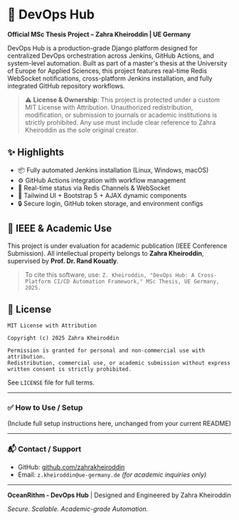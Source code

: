 # 🚀 DevOps Hub

**Official MSc Thesis Project – Zahra Kheiroddin | UE Germany**

DevOps Hub is a production-grade Django platform designed for centralized DevOps orchestration across Jenkins, GitHub Actions, and system-level automation. Built as part of a master's thesis at the University of Europe for Applied Sciences, this project features real-time Redis WebSocket notifications, cross-platform Jenkins installation, and fully integrated GitHub repository workflows.

> ⚠️ **License & Ownership**: This project is protected under a custom MIT License with Attribution. Unauthorized redistribution, modification, or submission to journals or academic institutions is strictly prohibited. Any use must include clear reference to Zahra Kheiroddin as the sole original creator.

## ✨ Highlights

- 📦 Fully automated Jenkins installation (Linux, Windows, macOS)
- ⚙️ GitHub Actions integration with workflow management
- 🔁 Real-time status via Redis Channels & WebSocket
- 🧠 Tailwind UI + Bootstrap 5 + AJAX dynamic components
- 🔒 Secure login, GitHub token storage, and environment configs

## 📘 IEEE & Academic Use

This project is under evaluation for academic publication (IEEE Conference Submission).
All intellectual property belongs to **Zahra Kheiroddin**, supervised by **Prof. Dr. Rand Kouatly**.

> To cite this software, use:
> `Z. Kheiroddin, "DevOps Hub: A Cross-Platform CI/CD Automation Framework," MSc Thesis, UE Germany, 2025.`

## 📄 License

```text
MIT License with Attribution

Copyright (c) 2025 Zahra Kheiroddin

Permission is granted for personal and non-commercial use with attribution.
Redistribution, commercial use, or academic submission without express written consent is strictly prohibited.
```

See `LICENSE` file for full terms.

---

### ✅ How to Use / Setup

(Include full setup instructions here, unchanged from your current README)

---

### 📬 Contact / Support
- GitHub: [github.com/zahrakheiroddin](https://github.com/zahrakheiroddin)
- Email: `z.kheiroddin@ue-germany.de` *(for academic inquiries only)*

---

**OceanRithm - DevOps Hub** | Designed and Engineered by Zahra Kheiroddin

*Secure. Scalable. Academic-grade Automation.*
